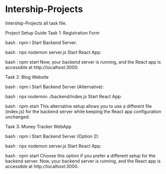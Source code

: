 # Intership-Projects
Intership-Projects all task file.

Project Setup Guide
Task 1: Registration Form

bash :
npm i
Start Backend Server:

bash :
npx nodemon server.js
Start React App:

bash :
npm start
Now, your backend server is running, and the React app is accessible at http://localhost:3000.

Task 2: Blog Website

bash :
npm i
Start Backend Server (Alternative):

bash :
npx nodemon ./backend/index.js
Start React App:

bash :
npm start
This alternative setup allows you to use a different file (index.js) for the backend server while keeping the React app configuration unchanged.

Task 3: Money Tracker WebApp

bash :
npm i
Start Backend Server (Option 2):

bash :
npx nodemon server.js
Start React App:

bash :
npm start
Choose this option if you prefer a different setup for the backend server. Now, your backend server is running, and the React app is accessible at http://localhost:3000.
